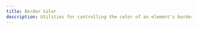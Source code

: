 ```yaml
---
title: Border Color
description: Utilities for controlling the color of an element's borders.
---
```

<div>
	<table-utility prefix="" property="colors" custom-property="border-color" class="mb-lg"></table-utility>
	<card-example>
		<div class="relative container h-full rounded-md bg-surface-1 p-24">
			<color-helper></color-helper>
		</div>
	</card-example>
</div>